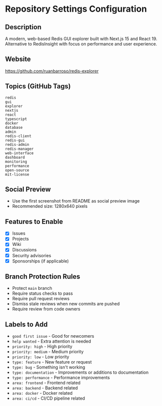 # Repository Settings Configuration

## Description
A modern, web-based Redis GUI explorer built with Next.js 15 and React 19. Alternative to RedisInsight with focus on performance and user experience.

## Website
https://github.com/ruanbarroso/redis-explorer

## Topics (GitHub Tags)
```
redis
gui
explorer
nextjs
react
typescript
docker
database
admin
redis-client
redis-gui
redis-admin
redis-manager
web-interface
dashboard
monitoring
performance
open-source
mit-license
```

## Social Preview
- Use the first screenshot from README as social preview image
- Recommended size: 1280x640 pixels

## Features to Enable
- [x] Issues
- [x] Projects  
- [x] Wiki
- [x] Discussions
- [x] Security advisories
- [x] Sponsorships (if applicable)

## Branch Protection Rules
- Protect `main` branch
- Require status checks to pass
- Require pull request reviews
- Dismiss stale reviews when new commits are pushed
- Require review from code owners

## Labels to Add
- `good first issue` - Good for newcomers
- `help wanted` - Extra attention is needed
- `priority: high` - High priority
- `priority: medium` - Medium priority  
- `priority: low` - Low priority
- `type: feature` - New feature or request
- `type: bug` - Something isn't working
- `type: documentation` - Improvements or additions to documentation
- `type: performance` - Performance improvements
- `area: frontend` - Frontend related
- `area: backend` - Backend related
- `area: docker` - Docker related
- `area: ci/cd` - CI/CD pipeline related
